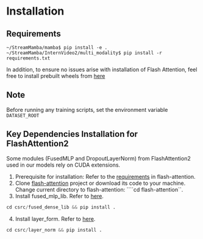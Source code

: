 # Installation

## Requirements

```shell
~/StreamMamba/mamba$ pip install -e .
~/StreamMamba/InternVideo2/multi_modality$ pip install -r requirements.txt
```

In addition, to ensure no issues arise with installation of Flash Attention, feel free to install prebuilt wheels from [here](https://github.com/mjun0812/flash-attention-prebuild-wheels)

## Note

Before running any training scripts, set the environment variable `DATASET_ROOT`

## Key Dependencies Installation for FlashAttention2

Some modules (FusedMLP and DropoutLayerNorm) from FlashAttention2 used in our models rely on CUDA extensions.

1. Prerequisite for installation: Refer to the [requirements](https://github.com/Dao-AILab/flash-attention?tab=readme-ov-file#installation-and-features) in flash-attention.
2. Clone [flash-attention](https://github.com/Dao-AILab/flash-attention) project or download its code to your machine. Change current directory to flash-attention: ````cd flash-attention``.
3. Install fused_mlp_lib. Refer to [here](https://github.com/Dao-AILab/flash-attention/tree/main/csrc/fused_dense_lib).
```python
cd csrc/fused_dense_lib && pip install .
```
4. Install layer_form. Refer to [here](https://github.com/Dao-AILab/flash-attention/tree/main/csrc/layer_norm).
```python
cd csrc/layer_norm && pip install .
```
